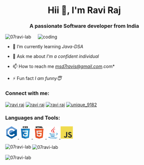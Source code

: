 <h1 align="center">Hii 👋, I'm Ravi Raj</h1>
<h3 align="center">A passionate Software developer from India</h3>
<img align="right" alt="coding"width="400"width="100"src="https://imgs.search.brave.com/11DWmFu-wB27zXlC92RMaKEh4KfeVHnsvgzvxuQRMz8/rs:fit:860:0:0:0/g:ce/aHR0cHM6Ly9naWZk/Yi5jb20vaW1hZ2Vz/L2hpZ2gvYW5pbWF0/ZWQtbWFuLWNvbXB1/dGVyLWNvZGluZy1u/YWU2bWVjMzc4bHNn/MWkzLmdpZg.gif">

<p align="left"> <img src="https://komarev.com/ghpvc/?username=07ravi-lab&label=Profile%20views&color=0e75b6&style=flat" alt="07ravi-lab" /> </p>

- 🌱 I’m currently learning *Java-DSA*

- 💬 Ask me about *I’m a confident individual*

- 📫 How to reach me *msd7ravis@gmail.com*.com*

- ⚡ Fun fact *I am funny😇*

<h3 align="left">Connect with me:</h3>
<p align="left">
<a href="https://x.com/msd7ravis" target="blank"><img align="center" src="https://raw.githubusercontent.com/rahuldkjain/github-profile-readme-generator/master/src/images/icons/Social/twitter.svg" alt="ravi raj" height="30" width="40" /></a>
<a href="https://www.linkedin.com/in/ravi-raj-ba6833320/" target="blank"><img align="center" src="https://raw.githubusercontent.com/rahuldkjain/github-profile-readme-generator/master/src/images/icons/Social/linked-in-alt.svg" alt="ravi raj" height="30" width="40" /></a>
<a href="https://www.facebook.com/profile.php?id=61555227765542" target="blank"><img align="center" src="https://raw.githubusercontent.com/rahuldkjain/github-profile-readme-generator/master/src/images/icons/Social/facebook.svg" alt="ravi raj" height="30" width="40" /></a>
<a href="https://www.instagram.com/unique_9182/" target="blank"><img align="center" src="https://raw.githubusercontent.com/rahuldkjain/github-profile-readme-generator/master/src/images/icons/Social/instagram.svg" alt="unique_9182" height="30" width="40" /></a>
</p>

<h3 align="left">Languages and Tools:</h3>
<p align="left"> <a href="https://www.cprogramming.com/" target="_blank" rel="noreferrer"> <img src="https://raw.githubusercontent.com/devicons/devicon/master/icons/c/c-original.svg" alt="c" width="40" height="40"/> </a> <a href="https://www.w3schools.com/css/" target="_blank" rel="noreferrer"> <img src="https://raw.githubusercontent.com/devicons/devicon/master/icons/css3/css3-original-wordmark.svg" alt="css3" width="40" height="40"/> </a> <a href="https://www.w3.org/html/" target="_blank" rel="noreferrer"> <img src="https://raw.githubusercontent.com/devicons/devicon/master/icons/html5/html5-original-wordmark.svg" alt="html5" width="40" height="40"/> </a> <a href="https://www.java.com" target="_blank" rel="noreferrer"> <img src="https://raw.githubusercontent.com/devicons/devicon/master/icons/java/java-original.svg" alt="java" width="40" height="40"/> </a> <a href="https://developer.mozilla.org/en-US/docs/Web/JavaScript" target="_blank" rel="noreferrer"> <img src="https://raw.githubusercontent.com/devicons/devicon/master/icons/javascript/javascript-original.svg" alt="javascript" width="40" height="40"/> </a> </p>

<p><img align="left" src="https://github-readme-stats.vercel.app/api/top-langs?username=07ravi-lab&show_icons=true&locale=en&layout=compact" alt="07ravi-lab" /></p>

<p>&nbsp;<img align="center" src="https://github-readme-stats.vercel.app/api?username=07ravi-lab&show_icons=true&locale=en" alt="07ravi-lab" /></p>

<p><img align="center" src="https://github-readme-streak-stats.herokuapp.com/?user=07ravi-lab&" alt="07ravi-lab" /></p>
